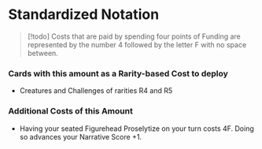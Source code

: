 # Standardized Notation

> [!todo] Costs that are paid by spending four points of Funding are represented by the number 4 followed by the letter F with no space between.

### Cards with this amount as a Rarity-based Cost to deploy

- Creatures and Challenges of rarities R4 and R5


### Additional Costs of this Amount

- Having your seated Figurehead Proselytize on your turn costs 4F. Doing so advances your Narrative Score +1.


